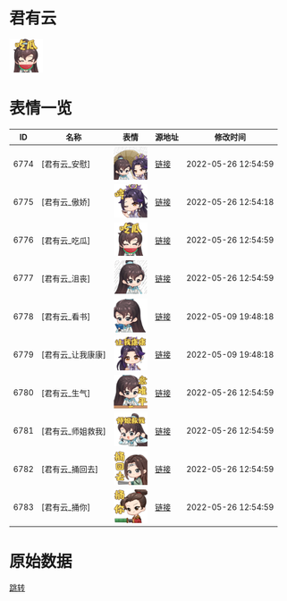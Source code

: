 # 君有云

<img src="./cover.png" height="60" alt="cover" />

# 表情一览

|ID|名称|表情|源地址|修改时间|
|----|----|----|----|----|
|6774|[君有云_安慰]|<img src="./pic/006774_%5B君有云_安慰%5D.png" height="60" alt="安慰"/>|[链接](http://i0.hdslb.com/bfs/emote/3e41e546673636189ab0cf0e071ef7a94e8f081f.png)|2022-05-26 12:54:59|
|6775|[君有云_傲娇]|<img src="./pic/006775_%5B君有云_傲娇%5D.png" height="60" alt="傲娇"/>|[链接](http://i0.hdslb.com/bfs/emote/a50fba63f6eb717f7957fb73deae03160386a803.png)|2022-05-26 12:54:18|
|6776|[君有云_吃瓜]|<img src="./pic/006776_%5B君有云_吃瓜%5D.png" height="60" alt="吃瓜"/>|[链接](http://i0.hdslb.com/bfs/emote/b6883805b654489e0eed94dcb3bfbbd807467ea8.png)|2022-05-26 12:54:59|
|6777|[君有云_沮丧]|<img src="./pic/006777_%5B君有云_沮丧%5D.png" height="60" alt="沮丧"/>|[链接](http://i0.hdslb.com/bfs/emote/3e44beda2020bf9ea2a95f30313ec60b01d23079.png)|2022-05-26 12:54:59|
|6778|[君有云_看书]|<img src="./pic/006778_%5B君有云_看书%5D.png" height="60" alt="看书"/>|[链接](http://i0.hdslb.com/bfs/emote/82aa987821901ca838f2a13a54e5cbcb253b3066.png)|2022-05-09 19:48:18|
|6779|[君有云_让我康康]|<img src="./pic/006779_%5B君有云_让我康康%5D.png" height="60" alt="让我康康"/>|[链接](http://i0.hdslb.com/bfs/emote/2a18bca2cdba271706a2425735a8ba99798ea4e3.png)|2022-05-09 19:48:18|
|6780|[君有云_生气]|<img src="./pic/006780_%5B君有云_生气%5D.png" height="60" alt="生气"/>|[链接](http://i0.hdslb.com/bfs/emote/06d066a38c78467d3a49b8b1ea3094462f88cd97.png)|2022-05-26 12:54:59|
|6781|[君有云_师姐救我]|<img src="./pic/006781_%5B君有云_师姐救我%5D.png" height="60" alt="师姐救我"/>|[链接](http://i0.hdslb.com/bfs/emote/9868a328abcf3b054e1505eb5d1873ea8a95be8d.png)|2022-05-26 12:54:59|
|6782|[君有云_捅回去]|<img src="./pic/006782_%5B君有云_捅回去%5D.png" height="60" alt="捅回去"/>|[链接](http://i0.hdslb.com/bfs/emote/7569bcb485c0c1450061e3de6c060c06bf2c0412.png)|2022-05-26 12:54:59|
|6783|[君有云_捅你]|<img src="./pic/006783_%5B君有云_捅你%5D.png" height="60" alt="捅你"/>|[链接](http://i0.hdslb.com/bfs/emote/6b81bb6bc282c8d2d86d80079e5e4e08e693907c.png)|2022-05-26 12:54:59|

# 原始数据

[跳转](./raw.json)


